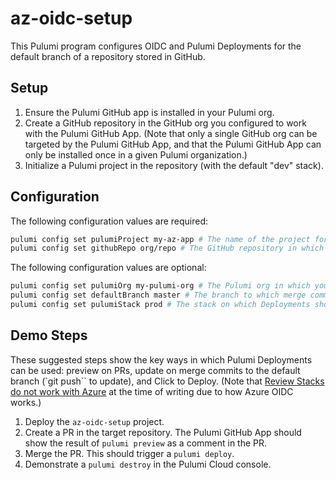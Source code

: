# az-oidc-setup

This Pulumi program configures OIDC and Pulumi Deployments for the default branch of a repository stored in GitHub.

## Setup

1. Ensure the Pulumi GitHub app is installed in your Pulumi org.
1. Create a GitHub repository in the GitHub org you configured to work with the Pulumi GitHub App. (Note that only a single GitHub org can be targeted by the Pulumi GitHub App, and that the Pulumi GitHub App can only be installed once in a given Pulumi organization.)
1. Initialize a Pulumi project in the repository (with the default "dev" stack).

## Configuration

The following configuration values are required:

```bash
pulumi config set pulumiProject my-az-app # The name of the project for which you want to set up Deployments.
pulumi config set githubRepo org/repo # The GitHub repository in which the code for the project is stored.
```

The following configuration values are optional:

```bash
pulumi config set pulumiOrg my-pulumi-org # The Pulumi org in which your project's stacks live. Defaults to the user's default org.
pulumi config set defaultBranch master # The branch to which merge commits should trigger `pulumi deploy` in Deployments. Defaults to "main".
pulumi config set pulumiStack prod # The stack on which Deployments should be configured. Defaults to "dev".
```

## Demo Steps

These suggested steps show the key ways in which Pulumi Deployments can be used: preview on PRs, update on merge commits to the default branch (`git push`` to update), and Click to Deploy. (Note that [Review Stacks do not work with Azure](https://github.com/pulumi/pulumi-cloud-requests/issues/295) at the time of writing due to how Azure OIDC works.)

1. Deploy the `az-oidc-setup` project.
1. Create a PR in the target repository. The Pulumi GitHub App should show the result of `pulumi preview` as a comment in the PR.
1. Merge the PR. This should trigger a `pulumi deploy`.
1. Demonstrate a `pulumi destroy` in the Pulumi Cloud console.
